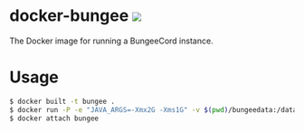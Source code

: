 # docker-bungee [![](https://images.microbadger.com/badges/image/minemystery/docker-bungee.svg)](https://microbadger.com/images/minemystery/docker-bungee)
The Docker image for running a BungeeCord instance.

# Usage
```bash
$ docker built -t bungee .
$ docker run -P -e "JAVA_ARGS=-Xmx2G -Xms1G" -v $(pwd)/bungeedata:/data -itd --name my-bungee bungee
$ docker attach bungee
```
